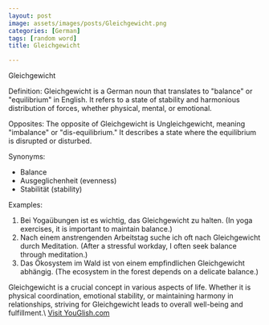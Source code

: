 ```yaml
---
layout: post
image: assets/images/posts/Gleichgewicht.png
categories: [German]
tags: [random word]
title: Gleichgewicht

---
```


Gleichgewicht

Definition:
Gleichgewicht is a German noun that translates to "balance" or "equilibrium" in English. It refers to a state of stability and harmonious distribution of forces, whether physical, mental, or emotional.

Opposites:
The opposite of Gleichgewicht is Ungleichgewicht, meaning "imbalance" or "dis-equilibrium." It describes a state where the equilibrium is disrupted or disturbed.

Synonyms:
- Balance
- Ausgeglichenheit (evenness)
- Stabilität (stability)

Examples:
1. Bei Yogaübungen ist es wichtig, das Gleichgewicht zu halten. (In yoga exercises, it is important to maintain balance.)
2. Nach einem anstrengenden Arbeitstag suche ich oft nach Gleichgewicht durch Meditation. (After a stressful workday, I often seek balance through meditation.)
3. Das Ökosystem im Wald ist von einem empfindlichen Gleichgewicht abhängig. (The ecosystem in the forest depends on a delicate balance.)

Gleichgewicht is a crucial concept in various aspects of life. Whether it is physical coordination, emotional stability, or maintaining harmony in relationships, striving for Gleichgewicht leads to overall well-being and fulfillment.\ <a id="yg-widget-0" class="youglish-widget" data-query="Gleichgewicht" data-lang="german" data-components="8412" data-auto-start="0" data-bkg-color="theme_light" data-title="How%20to%20pronounce%20Gleichgewicht%20in%20German"  rel="nofollow" href="https://youglish.com">Visit YouGlish.com</a><script async src="https://youglish.com/public/emb/widget.js" charset="utf-8"></script>